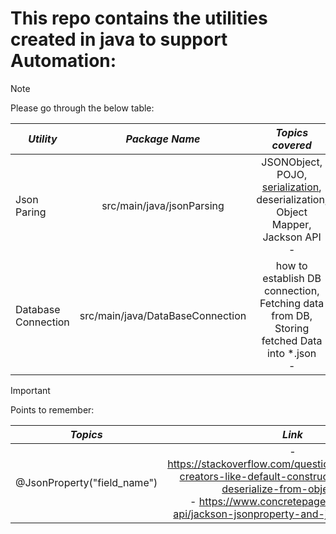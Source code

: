 # This repo contains the utilities created in java to support Automation:

> [!NOTE]
> Please go through the below table:

| **_Utility_**       |        **_Package Name_**        |                                      **_Topics covered_**                                      |
|---------------------|:--------------------------------:|:----------------------------------------------------------------------------------------------:|
| Json Paring         |    src/main/java/jsonParsing     |    JSONObject, POJO, [serialization](https://www.geeksforgeeks.org/serialization-in-java/), deserialization, Object Mapper, Jackson API<br/> -     | 
| Database Connection | src/main/java/DataBaseConnection | how to establish DB connection, Fetching data from DB, Storing fetched Data into *.json<br/> - | 

> [!IMPORTANT]
> Points to remember:

| **_Topics_**                |                                                                                                        **_Link_**                                                                                                        |
|-----------------------------|:------------------------------------------------------------------------------------------------------------------------------------------------------------------------------------------------------------------------:|
| @JsonProperty("field_name") | -  https://stackoverflow.com/questions/53191468/no-creators-like-default-construct-exist-cannot-deserialize-from-object-valu <br/> - https://www.concretepage.com/jackson-api/jackson-jsonproperty-and-jsonalias-example | 
